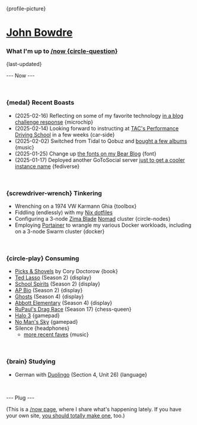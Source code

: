 {profile-picture}

# [John Bowdre](https://jbowdre.lol)

### What I'm up to [/now {circle-question}](https://nownownow.com/about)

{last-updated}

--- Now ---

<script src="https://status.lol/jbowdre.js?time&link&fluent&pretty"></script>

<br>

### {medal} Recent Boasts
- (2025-02-16) Reflecting on some of my favorite technology [in a blog challenge response](https://www.srsbsns.lol/blog-question-challenge-2025-technology-edition/) {microchip}
- (2025-02-14) Looking forward to instructing at [TAC's Performance Driving School](https://www.srsbsns.lol/great-news-for-drivers-in-north-alabama/) in a few weeks {car-side}
- (2025-02-02) Switched from Tidal to Qobuz and [bought a few albums](https://www.srsbsns.lol/albums-i-purchased-this-week-electric-callboy-poppy-we-came-as-romans/) {music}
- (2025-01-25) Change up [the fonts on my Bear Blog](https://www.srsbsns.lol/fiddling-with-fonts-and-feeling-fine/) {font}
- (2025-01-17) Deployed another GoToSocial server [just to get a cooler instance name](https://vim.wtf/@wq/statuses/01JHV6CHYZTF6KZFTJYE7RYN7Q) {fediverse}

<br>

### {screwdriver-wrench} Tinkering
- Wrenching on a 1974 VW Karmann Ghia {toolbox}
- Fiddling (endlessly) with my [Nix dotfiles](https://github.com/jbowdre/dotfiles)
- Configuring a 3-node [Zima Blade](https://www.zimaboard.com/blade/) [Nomad](https://www.nomadproject.io/) cluster {circle-nodes}
- Employing [Portainer](https://portainer.io) to wrangle my various Docker workloads, including on a 3-node Swarm cluster {docker}

<br>

### {circle-play} Consuming
- [Picks & Shovels](https://app.thestorygraph.com/books/04e43367-8522-4b84-b02a-6453b44cbbcb) by Cory Doctorow {book}
- [Ted Lasso](https://www.imdb.com/title/tt10986410/) (Season 2) {display}
- [School Spirits](https://www.imdb.com/title/tt21057450/) (Season 2) {display}
- [AP Bio](https://www.imdb.com/title/tt6461726/) (Season 2) {display}
- [Ghosts](https://www.imdb.com/title/tt11379026/) (Season 4) {display}
- [Abbott Elementary](https://www.imdb.com/title/tt14218830/) (Season 4) {display}
- [RuPaul's Drag Race](https://www.imdb.com/title/tt1353056/) (Season 17) {chess-queen}
- [Halo 3](https://store.steampowered.com/app/1064271/Halo_3/) {gamepad}
- [No Man's Sky](https://store.steampowered.com/app/275850/No_Mans_Sky/) {gamepad}
- <span id="theme-song">Silence<script src="https://res.jbowdre.lol/js/theme-song.js?id=2r5Q8KmDQsdKGuLxtt1kK4gst8o&plain=true" defer></script></span> {headphones}
  - [more recent faves](https://musicthread.app/thread/2r5Q8KmDQsdKGuLxtt1kK4gst8o) {music}

<br>

### {brain} Studying
- German with [Duolingo](https://www.duolingo.com/) (Section 4, Unit 26) {language}

<br>

--- Plug ---

(This is a [/now page](https://nownownow.com/about), where I share what's happening lately. If you have your own site, [you should totally make one](https://nownownow.com/about), too.)


